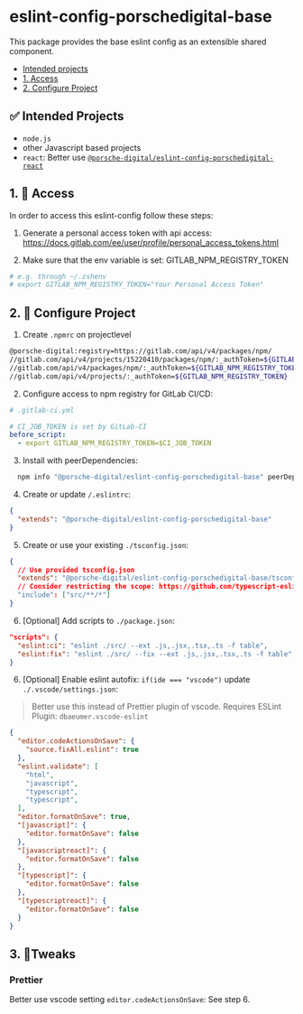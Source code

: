 # eslint-config-porschedigital-base

This package provides the base eslint config as an extensible shared component.

- [Intended projects](#-intended-projects)
- [1. Access](#1-access)
- [2. Configure Project](#2-configure-project)

## ✅ Intended Projects

- `node.js`
- other Javascript based projects
- `react`: Better use [`@porsche-digital/eslint-config-porschedigital-react`](/packages/eslint-config-porschedigital-react)

## 1. 🚀 Access

In order to access this eslint-config follow these steps:

1. Generate a personal access token with api access: https://docs.gitlab.com/ee/user/profile/personal_access_tokens.html

2. Make sure that the env variable is set: GITLAB_NPM_REGISTRY_TOKEN

```sh
# e.g. through ~/.zshenv
# export GITLAB_NPM_REGISTRY_TOKEN="Your Personal Access Token"
```

## 2. 🔧 Configure Project

1. Create `.npmrc` on projectlevel

```sh
@porsche-digital:registry=https://gitlab.com/api/v4/packages/npm/
//gitlab.com/api/v4/projects/15220410/packages/npm/:_authToken=${GITLAB_NPM_REGISTRY_TOKEN}
//gitlab.com/api/v4/packages/npm/:_authToken=${GITLAB_NPM_REGISTRY_TOKEN}
//gitlab.com/api/v4/projects/:_authToken=${GITLAB_NPM_REGISTRY_TOKEN}
```

2. Configure access to npm registry for GitLab CI/CD:

```yaml
# .gitlab-ci.yml

# CI_JOB_TOKEN is set by GitLab-CI
before_script:
  - export GITLAB_NPM_REGISTRY_TOKEN=$CI_JOB_TOKEN
```

3. Install with peerDependencies:

```sh
  npm info "@porsche-digital/eslint-config-porschedigital-base" peerDependencies --json | command sed 's/[\{\},]//g ; s/: /@/g' | xargs yarn add --dev "@porsche-digital/eslint-config-porschedigital-base"
```

4. Create or update `/.eslintrc`:

```json
{
  "extends": "@porsche-digital/eslint-config-porschedigital-base"
}
```

5. Create or use your existing `./tsconfig.json`:

```json
{
  // Use provided tsconfig.json
  "extends": "@porsche-digital/eslint-config-porschedigital-base/tsconfig.json",
  // Consider restricting the scope: https://github.com/typescript-eslint/typescript-eslint/blob/master/docs/getting-started/linting/FAQ.md#wide-includes-in-your-tsconfig 
  "include": ["src/**/*"]
}
```

6. [Optional] Add scripts to `./package.json`:

```json
"scripts": {
  "eslint:ci": "eslint ./src/ --ext .js,.jsx,.tsx,.ts -f table",
  "eslint:fix": "eslint ./src/ --fix --ext .js,.jsx,.tsx,.ts -f table",
}
```

6. [Optional] Enable eslint autofix: `if(ide === "vscode")` update `./.vscode/settings.json`:

> Better use this instead of Prettier plugin of vscode.
> Requires ESLint Plugin: `dbaeumer.vscode-eslint`

```json
{
  "editor.codeActionsOnSave": {
    "source.fixAll.eslint": true
  },
  "eslint.validate": [
    "html",
    "javascript",
    "typescript",
    "typescript",
  ],
  "editor.formatOnSave": true,
  "[javascript]": {
    "editor.formatOnSave": false
  },
  "[javascriptreact]": {
    "editor.formatOnSave": false
  },
  "[typescript]": {
    "editor.formatOnSave": false
  },
  "[typescriptreact]": {
    "editor.formatOnSave": false
  }
}
```

## 3. 🔬Tweaks

### Prettier

Better use vscode setting `editor.codeActionsOnSave`: See step 6.